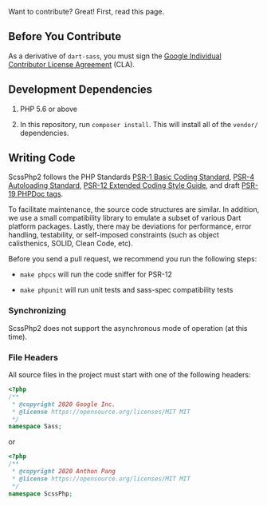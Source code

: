 Want to contribute? Great! First, read this page.

## Before You Contribute

As a derivative of `dart-sass`, you must sign the [Google Individual Contributor
License Agreement][cla] (CLA).

[cla]: https://cla.developers.google.com/about/google-individual

## Development Dependencies

1. PHP 5.6 or above

2. In this repository, run `composer install`. This will install all of the
   `vendor/` dependencies.

## Writing Code

ScssPhp2 follows the PHP Standards [PSR-1 Basic Coding Standard][psr1], [PSR-4 Autoloading Standard][psr4], [PSR-12 Extended Coding Style Guide][psr12],
and draft [PSR-19 PHPDoc tags][psr19].

[psr1]: https://github.com/php-fig/fig-standards/blob/master/accepted/PSR-1-basic-coding-standard.md
[psr4]: https://github.com/php-fig/fig-standards/blob/master/accepted/PSR-4-autoloader-meta.md
[psr12]: https://github.com/php-fig/fig-standards/blob/master/accepted/PSR-12-extended-coding-style-guide.md
[psr19]: https://github.com/php-fig/fig-standards/blob/master/proposed/phpdoc-tags.md

To facilitate maintenance, the source code structures are similar. In addition,
we use a small compatibility library to emulate a subset of various Dart platform
packages. Lastly, there may be deviations for performance, error handling,
testability, or self-imposed constraints (such as object calisthenics, SOLID,
Clean Code, etc).

Before you send a pull request, we recommend you run the following steps:

* `make phpcs` will run the code sniffer for PSR-12

* `make phpunit` will run unit tests and sass-spec compatibility tests

### Synchronizing

ScssPhp2 does not support the asynchronous mode of operation (at this time).

### File Headers

All source files in the project must start with one of the following headers:

```php
<?php
/**
 * @copyright 2020 Google Inc.
 * @license https://opensource.org/licenses/MIT MIT
 */
namespace Sass;
```

or
```php
<?php
/**
 * @copyright 2020 Anthon Pang
 * @license https://opensource.org/licenses/MIT MIT
 */
namespace ScssPhp;
```
